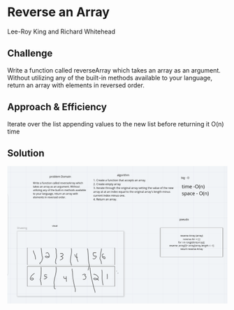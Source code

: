 # Reverse an Array
Lee-Roy King and Richard Whitehead


## Challenge

Write a function called reverseArray which takes an array as an argument. Without utilizing any of the built-in methods available to your language, return an array with elements in reversed order.

## Approach & Efficiency
Iterate over the list appending values to the new list before returning it O(n) time

## Solution
![img](./code_chall_1.png)

